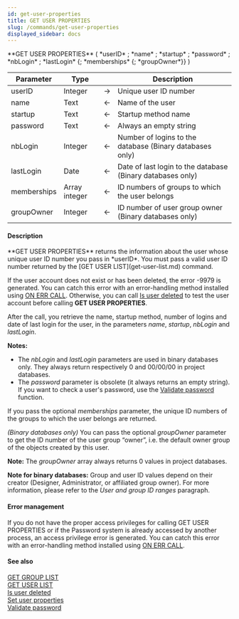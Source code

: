 ```yaml
---
id: get-user-properties
title: GET USER PROPERTIES
slug: /commands/get-user-properties
displayed_sidebar: docs
---
```


<!--REF #_command_.GET USER PROPERTIES.Syntax-->**GET USER PROPERTIES** ( *userID* ; *name* ; *startup* ; *password* ; *nbLogin* ; *lastLogin* {; *memberships* {; *groupOwner*}} )<!-- END REF-->
<!--REF #_command_.GET USER PROPERTIES.Params-->
| Parameter | Type |  | Description |
| --- | --- | --- | --- |
| userID | Integer | &#8594;  | Unique user ID number |
| name | Text | &#8592; | Name of the user |
| startup | Text | &#8592; | Startup method name |
| password | Text | &#8592; | Always an empty string |
| nbLogin | Integer | &#8592; | Number of logins to the database (Binary databases only) |
| lastLogin | Date | &#8592; | Date of last login to the database (Binary databases only) |
| memberships | Array integer | &#8592; | ID numbers of groups to which the user belongs |
| groupOwner | Integer | &#8592; | ID number of user group owner (Binary databases only) |

<!-- END REF-->

#### Description 

<!--REF #_command_.GET USER PROPERTIES.Summary-->**GET USER PROPERTIES** returns the information about the user whose unique user ID number you pass in *userID*.<!-- END REF--> You must pass a valid user ID number returned by the [GET USER LIST](get-user-list.md) command.

If the user account does not exist or has been deleted, the error -9979 is generated. You can catch this error with an error-handling method installed using [ON ERR CALL](on-err-call.md). Otherwise, you can call [Is user deleted](is-user-deleted.md) to test the user account before calling **GET USER PROPERTIES**.

After the call, you retrieve the name, startup method, number of logins and date of last login for the user, in the parameters *name*, *startup*, *nbLogin* and *lastLogin*.

**Notes:** 

* The *nbLogin* and *lastLogin* parameters are used in binary databases only. They always return respectively 0 and 00/00/00 in project databases.
* The *password* parameter is obsolete (it always returns an empty string). If you want to check a user's password, use the [Validate password](validate-password.md) function.

If you pass the optional *memberships* parameter, the unique ID numbers of the groups to which the user belongs are returned. 

*(Binary databases only)* You can pass the optional *groupOwner* parameter to get the ID number of the user group “owner”, i.e. the default owner group of the objects created by this user.

**Note:** The *groupOwner* array always returns 0 values in project databases. 

**Note for binary databases:** Group and user ID values depend on their creator (Designer, Administrator, or affiliated group owner). For more information, please refer to the *User and group ID ranges* paragraph.

#### Error management 

If you do not have the proper access privileges for calling GET USER PROPERTIES or if the Password system is already accessed by another process, an access privilege error is generated. You can catch this error with an error-handling method installed using [ON ERR CALL](on-err-call.md "ON ERR CALL").

#### See also 

[GET GROUP LIST](get-group-list.md)  
[GET USER LIST](get-user-list.md)  
[Is user deleted](is-user-deleted.md)  
[Set user properties](set-user-properties.md)  
[Validate password](validate-password.md)  